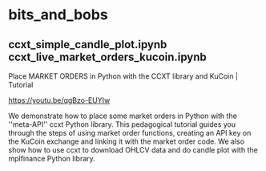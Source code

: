 # bits_and_bobs

ccxt_simple_candle_plot.ipynb \
ccxt_live_market_orders_kucoin.ipynb
-------------

Place MARKET ORDERS in Python with the CCXT library and KuCoin | Tutorial

https://youtu.be/qgBzo-EUYIw

We demonstrate how to place some market orders in Python with the ''meta-API'' ccxt Python library. This pedagogical tutorial guides you through the steps of using market order functions, creating an API key on the KuCoin exchange and linking it with the market order code. We also show how to use ccxt to download OHLCV data and do candle plot with the mplfinance Python library.
